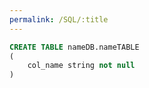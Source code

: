 ```yaml
---
permalink: /SQL/:title
---
```


```SQL
CREATE TABLE nameDB.nameTABLE
(
    col_name string not null
)
```
